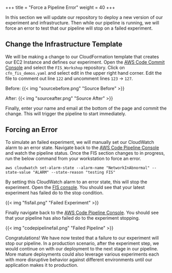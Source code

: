 +++
title = "Force a Pipeline Error"
weight = 40
+++

In this section we will update our repository to deploy a new version of our experiment and infrastructure.
Then while our pipeline is running, we will force an error to test that our pipeline will stop on a failed experiment. 

## Change the Infrastructure Template

We will be making a change to our CloudFormation template that creates our EC2 Instance and defines our experiment. 
Open the [AWS Code Commit Console](https://console.aws.amazon.com/codesuite/codecommit/home?#Home) and select the ```FIS_Workshop``` repository.
Click on ```cfn_fis_demos.yaml``` and select edit in the upper right hand corner.
Edit the file to comment out line ```122``` and uncomment lines ```123``` -> ```127```.

Before:
{{< img "sourcebefore.png" "Source Before" >}}

After:
{{< img "sourceafter.png" "Source After" >}}

Finally, enter your name and email at the bottom of the page and commit the change.
This will trigger the pipeline to start immediately. 

## Forcing an Error

To simulate an failed experiment, we will manually set our CloudWatch alarm to an error state.
Navigate back to the [AWS Code Pipeline Console](https://console.aws.amazon.com/codesuite/codepipeline/home?#Home) and watch the pipeline status. 
Once the FIS section changes to in progress, run the below command from your workstation to force an error. 

```
aws cloudwatch set-alarm-state --alarm-name "NetworkInAbnormal" --state-value "ALARM" --state-reason "testing FIS"
```

By setting this CloudWatch alarm to an error state, this will stop the experiment.
Open the [FIS console](https://console.aws.amazon.com/fis/home?#Experiments).
You should see that your latest experiment has failed do to the stop condition. 

{{< img "fisfail.png" "Failed Experiment" >}}

Finally navigate back to the [AWS Code Pipeline Console](https://console.aws.amazon.com/codesuite/codepipeline/home?#Home).
You should see that your pipeline has also failed do to the experiment stopping.

{{< img "codepipelinefail.png" "Failed Pipeline" >}}

Congratulations! We have now tested that a failure to our experiment will stop our pipeline.
In a production scenario, after the experiment step, we would continue on with our deployment to the next stage in our pipeline. 
More mature deployments could also leverage various experiments each with more disruptive behavior against different environments until our application makes it to production.
